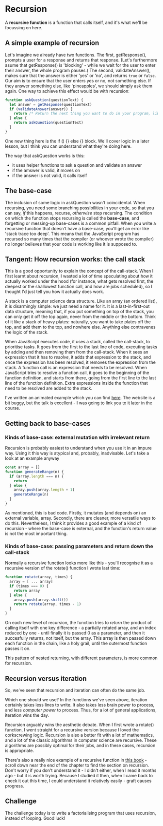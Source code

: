 # Recursion

A __recursive function__ is a function that calls itself, and it's what we'll be focussing on here. 


## A simple example of recursion

Let's imagine we already have two functions. The first, getResponse(), prompts a user for a response and returns that response. (Let's furthermore asume that getResponse() is 'blocking' - while we wait for the user to enter their answer, the whole program pauses.) The second, validateAnswer(), makes sure that the answer is either 'yes' or 'no', and returns ```true``` or ```false```. Our aim is to ensure that the user enters yes or no, not something else. If they answer something else, like 'pineapples', we should simply ask them again. One way to achieve this effect would be with recursion:

```javascript
function askQuestion(questionText) {
  let answer = getResponse(questionText)
  if (validateAnswer(answer)) {
    return /* Return the next thing you want to do in your program, like ask another question, or process the information you received */
  } else {
    return askQuestion(questionText)
  }
}
```

One new thing here is the if () {} else {} block. We'll cover logic in a later lesson, but I think you can understand what they're doing here.

The way that askQuestion works is this:
  - it uses helper functions to ask a question and validate an answer
  - if the amswer is valid, it moves on
  - if the answer is not valid, it calls itself


## The base-case
The inclusion of some logic in askQuestion wasn't coincidental. When recursing, you need some branching possibilities in your code, so that you can say, _if_ this happens, recurse, _otherwise_ stop recursing. The condition on which the function stops recursing is called the __base-case__, and forgetting or messing-up base-cases is a common pitfall. When you write a recursive function that doesn't have a base-case, you'll get an error like 'stack trace too deep'. This means that the JavaScript program has recursed so many times that the compiler (or whoever wrote the compiler) no longer believes that your code is working like it is supposed to. 


## Tangent: How recursion works: the call stack
This is a good opportunity to explain the concept of the call-stack. When I first learnt about recursion, I wasted a lot of time speculating about how it actually worked under the hood (for instance, what gets resolved first, the deepest or the shallowest function call, and how are jobs scheduled), so I thought I'd just tell you how it actually does work. 

A stack is a computer science data structure. Like an array (an ordered list), it is disarmingly simple: we just need a name for it. It is a last-in-first-out data structure, meaning that, if you put something on top of the stack, you can only get it off the top again, never from the middle or the bottom. Think of it like a stack of heavy plates: naturally, you want to take plates off the top, and add them to the top, and nowhere else. Anything else contravenes the logic of the stack.

When JavaScript executes code, it uses a stack, called the call-stack, to prioritise tasks. It goes from the first to the last line of code, executing tasks by adding and then removing them from the call-stack. When it sees an expression that it has to _resolve_, it adds that expression to the stack, and once the expression has been resolved, it removes the expression from the stack. A function call is an expression that needs to be resolved. When JavaScript tries to resolve a function call, it goes to the beginning of the function definition, and starts from there, going from the first line to the last line of the function definition. Extra expressions inside the function that need to be resolved are added to the stack. 

I've written an animated example which you can find [here](http://latentflip.com/loupe/?code=ZnVuY3Rpb24gZG91YmxlKG4pIHsKICAgIGxldCBxdWFydGVyID0gbiAvIDQKICAgIHJldHVybiBxdWFydGVyICogODsKfQoKY29uc29sZS5sb2coZG91YmxlKDIpKQoKY29uc29sZS5sb2coNSs1KQ%3D%3D!!!PGJ1dHRvbj5DbGljayBtZSE8L2J1dHRvbj4%3D). The website is a bit buggy, but the talk is excellent - I was going to link you to it later in the course.

## Getting back to base-cases

### Kinds of base-case: external mutation with irrelevant return
Recursion is probably easiest to understand when you use it in an impure way. Using it this way is atypical and, probably, inadvisable. Let's take a look at an example anyway


```javascript
const array = []
function generateRange(n) {
  if (array.length === n) {
    return
  } else {
    array.push(array.length + 1)
    generateRange(n)
  }
}
```

As mentioned, this is bad code. Firstly, it mutates (and depends on) an external variable, array. Secondly, there are cleaner, more versatile ways to do this. Nevertheless, I think it provides a good example of a kind of recursion - where the base-case is external, and the function's return value is not the most important thing. 

### Kinds of base-case: passing parameters and return down the call-stack
Normally a recursive function looks more like this - you'll recognise it as a recursive version of the rotate() function I wrote last time:

```javascript
function rotate(array, times) {
  array = [ ... array]
  if (times === 0) {
    return array
  } else {
    array.push(array.shift())
    return rotate(array, times - 1)
  }
}
```

On each new level of recursion, the function tries to _return_ the product of calling itself with one key difference - a partially rotated array, and an index reduced by one - until finally it is passed 0 as a parameter, and then it succesfully returns, not itself, but the array. This array is then passed down each function in the chain, like a holy grail, until the outermost function passes it on. 

This pattern of nested returning, with different parameters, is more common for recursion.

## Recursion versus iteration
So, we've seen that recursion and iteration can often do the same job. 

Which one should we use? In the functions we've seen above, iteration certainly takes less lines to write. It also takes less brain power to process, and less _computer power_ to process. Thus, for a lot of general applications, iteration wins the day. 

Recursion arguably wins the aesthetic debate. When I first wrote a rotate() function, I went straight for a recursive version because I loved the corkscrewing logic. Recursion is also a better fit with a lot of mathematics, and a lot of the classic algorithms in computer science are recursive. These algorithms are possibly optimal for their jobs, and in these cases, recursion is appropriate. 

There's also a really nice example of a recursive function in [this book](https://eloquentjavascript.net/03_functions.html) - scroll down near the end of the chapter to find the section on recursion. Don't worry if you don't understand it - I didn't either, when I read it months ago - but it is worth trying. Because I studied it then, when I came back to check it out this time, I could understand it relatively easily - graft causes progress.  

## Challenge
The challenge today is to write a factorialising program that uses recursion, instead of looping. Good luck!